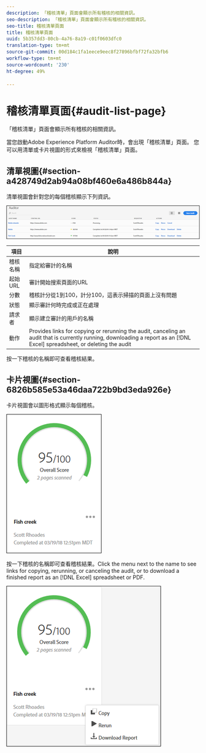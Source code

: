 ```yaml
---
description: 「稽核清單」頁面會顯示所有稽核的相關資訊。
seo-description: 「稽核清單」頁面會顯示所有稽核的相關資訊。
seo-title: 稽核清單頁面
title: 稽核清單頁面
uuid: 5b357dd3-80cb-4a76-8a19-c01f0603dfc0
translation-type: tm+mt
source-git-commit: 00d184c1fa1eece9eec8f27896bfbf72fa32bfb6
workflow-type: tm+mt
source-wordcount: '230'
ht-degree: 49%

---
```



# 稽核清單頁面{#audit-list-page}

「稽核清單」頁面會顯示所有稽核的相關資訊。

當您啟動Adobe Experience Platform Auditor時，會出現「稽核清單」頁面。 您可以用清單或卡片視圖的形式來檢視「稽核清單」頁面。

## 清單視圖{#section-a428749d2ab94a08bf460e6a486b844a}

清單視圖會針對您的每個稽核顯示下列資訊。

![](assets/audit-list.png)

| 項目 | 說明 |
|---|---|
| 稽核名稱 | 指定給審計的名稱 |
| 起始 URL | 審計開始搜索頁面的URL |
| 分數 | 稽核計分從1到100，計分100，這表示掃描的頁面上沒有問題 |
| 狀態 | 顯示審計何時完成或正在處理 |
| 請求者 | 顯示建立審計的用戶的名稱 |
| 動作 | Provides links for copying or rerunning the audit, canceling an audit that is currently running, downloading a report as an [!DNL Excel] spreadsheet, or deleting the audit |

按一下稽核的名稱即可查看稽核結果。

## 卡片視圖{#section-6826b585e53a46daa722b9bd3eda926e}

卡片視圖會以圖形格式顯示每個稽核。

![](assets/card.png)

按一下稽核的名稱即可查看稽核結果。Click the menu next to the name to see links for copying, rerunning, or canceling the audit, or to download a finished report as an [!DNL Excel] spreadsheet or PDF.

![](assets/card-menu.png)
